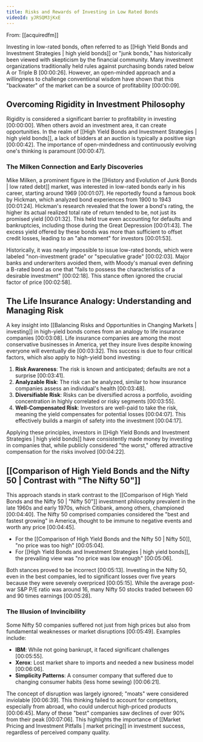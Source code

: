 ```yaml
---
title: Risks and Rewards of Investing in Low Rated Bonds
videoId: yJRSQM3jKxE
---
```


From: [[acquiredfm]] <br/> 

Investing in low-rated bonds, often referred to as [[High Yield Bonds and Investment Strategies | high yield bonds]] or "junk bonds," has historically been viewed with skepticism by the financial community. Many investment organizations traditionally held rules against purchasing bonds rated below A or Triple B <a class="yt-timestamp" data-t="00:00:26">[00:00:26]</a>. However, an open-minded approach and a willingness to challenge conventional wisdom have shown that this "backwater" of the market can be a source of profitability <a class="yt-timestamp" data-t="00:00:09">[00:00:09]</a>.

## Overcoming Rigidity in Investment Philosophy

Rigidity is considered a significant barrier to profitability in investing <a class="yt-timestamp" data-t="00:00:00">[00:00:00]</a>. When others avoid an investment area, it can create opportunities. In the realm of [[High Yield Bonds and Investment Strategies | high yield bonds]], a lack of bidders at an auction is typically a positive sign <a class="yt-timestamp" data-t="00:00:42">[00:00:42]</a>. The importance of open-mindedness and continuously evolving one's thinking is paramount <a class="yt-timestamp" data-t="00:00:47">[00:00:47]</a>.

### The Milken Connection and Early Discoveries

Mike Milken, a prominent figure in the [[History and Evolution of Junk Bonds | low rated debt]] market, was interested in low-rated bonds early in his career, starting around 1969 <a class="yt-timestamp" data-t="00:01:07">[00:01:07]</a>. He reportedly found a famous book by Hickman, which analyzed bond experiences from 1900 to 1943 <a class="yt-timestamp" data-t="00:01:24">[00:01:24]</a>. Hickman's research revealed that the lower a bond's rating, the higher its actual realized total rate of return tended to be, not just its promised yield <a class="yt-timestamp" data-t="00:01:32">[00:01:32]</a>. This held true even accounting for defaults and bankruptcies, including those during the Great Depression <a class="yt-timestamp" data-t="00:01:43">[00:01:43]</a>. The excess yield offered by these bonds was more than sufficient to offset credit losses, leading to an "aha moment" for investors <a class="yt-timestamp" data-t="00:01:53">[00:01:53]</a>.

Historically, it was nearly impossible to issue low-rated bonds, which were labeled "non-investment grade" or "speculative grade" <a class="yt-timestamp" data-t="00:02:03">[00:02:03]</a>. Major banks and underwriters avoided them, with Moody's manual even defining a B-rated bond as one that "fails to possess the characteristics of a desirable investment" <a class="yt-timestamp" data-t="00:02:18">[00:02:18]</a>. This stance often ignored the crucial factor of price <a class="yt-timestamp" data-t="00:02:58">[00:02:58]</a>.

## The Life Insurance Analogy: Understanding and Managing Risk

A key insight into [[Balancing Risks and Opportunities in Changing Markets | investing]] in high-yield bonds comes from an analogy to life insurance companies <a class="yt-timestamp" data-t="00:03:08">[00:03:08]</a>. Life insurance companies are among the most conservative businesses in America, yet they insure lives despite knowing everyone will eventually die <a class="yt-timestamp" data-t="00:03:32">[00:03:32]</a>. This success is due to four critical factors, which also apply to high-yield bond investing:

1.  **Risk Awareness**: The risk is known and anticipated; defaults are not a surprise <a class="yt-timestamp" data-t="00:03:41">[00:03:41]</a>.
2.  **Analyzable Risk**: The risk can be analyzed, similar to how insurance companies assess an individual's health <a class="yt-timestamp" data-t="00:03:48">[00:03:48]</a>.
3.  **Diversifiable Risk**: Risks can be diversified across a portfolio, avoiding concentration in highly correlated or risky segments <a class="yt-timestamp" data-t="00:03:55">[00:03:55]</a>.
4.  **Well-Compensated Risk**: Investors are well-paid to take the risk, meaning the yield compensates for potential losses <a class="yt-timestamp" data-t="00:04:07">[00:04:07]</a>. This effectively builds a margin of safety into the investment <a class="yt-timestamp" data-t="00:04:17">[00:04:17]</a>.

Applying these principles, investors in [[High Yield Bonds and Investment Strategies | high yield bonds]] have consistently made money by investing in companies that, while publicly considered "the worst," offered attractive compensation for the risks involved <a class="yt-timestamp" data-t="00:04:22">[00:04:22]</a>.

## [[Comparison of High Yield Bonds and the Nifty 50 | Contrast with "The Nifty 50"]]

This approach stands in stark contrast to the [[Comparison of High Yield Bonds and the Nifty 50 | "Nifty 50"]] investment philosophy prevalent in the late 1960s and early 1970s, which Citibank, among others, championed <a class="yt-timestamp" data-t="00:04:40">[00:04:40]</a>. The Nifty 50 comprised companies considered the "best and fastest growing" in America, thought to be immune to negative events and worth any price <a class="yt-timestamp" data-t="00:04:45">[00:04:45]</a>.

*   For the [[Comparison of High Yield Bonds and the Nifty 50 | Nifty 50]], "no price was too high" <a class="yt-timestamp" data-t="00:05:04">[00:05:04]</a>.
*   For [[High Yield Bonds and Investment Strategies | high yield bonds]], the prevailing view was "no price was low enough" <a class="yt-timestamp" data-t="00:05:06">[00:05:06]</a>.

Both stances proved to be incorrect <a class="yt-timestamp" data-t="00:05:13">[00:05:13]</a>. Investing in the Nifty 50, even in the best companies, led to significant losses over five years because they were severely overpriced <a class="yt-timestamp" data-t="00:05:15">[00:05:15]</a>. While the average post-war S&P P/E ratio was around 16, many Nifty 50 stocks traded between 60 and 90 times earnings <a class="yt-timestamp" data-t="00:05:28">[00:05:28]</a>.

### The Illusion of Invincibility

Some Nifty 50 companies suffered not just from high prices but also from fundamental weaknesses or market disruptions <a class="yt-timestamp" data-t="00:05:49">[00:05:49]</a>. Examples include:

*   **IBM**: While not going bankrupt, it faced significant challenges <a class="yt-timestamp" data-t="00:05:55">[00:05:55]</a>.
*   **Xerox**: Lost market share to imports and needed a new business model <a class="yt-timestamp" data-t="00:06:06">[00:06:06]</a>.
*   **Simplicity Patterns**: A consumer company that suffered due to changing consumer habits (less home sewing) <a class="yt-timestamp" data-t="00:06:21">[00:06:21]</a>.

The concept of disruption was largely ignored; "moats" were considered inviolable <a class="yt-timestamp" data-t="00:06:39">[00:06:39]</a>. This thinking failed to account for competitors, especially from abroad, who could undercut high-priced products <a class="yt-timestamp" data-t="00:06:45">[00:06:45]</a>. Many of these "best" companies saw declines of over 90% from their peak <a class="yt-timestamp" data-t="00:07:06">[00:07:06]</a>. This highlights the importance of [[Market Pricing and Investment Pitfalls | market pricing]] in investment success, regardless of perceived company quality.